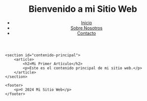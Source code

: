 <!DOCTYPE html>
<html lang="es">
<head>
    <meta charset="UTF-8">
    <meta name="viewport" content="width=device-width, initial-scale=1.0">
    <title>Estructura de Página Web</title>
</head>
<body>
    <header>
        <h1>Bienvenido a mi Sitio Web</h1>
        <nav>
            <ul>
                <li><a href="#inicio">Inicio</a></li>
                <li><a href="#sobre-nosotros">Sobre Nosotros</a></li>
                <li><a href="#contacto">Contacto</a></li>
            </ul>
        </nav>
    </header>

    <section id="contenido-principal">
        <article>
            <h2>Mi Primer Artículo</h2>
            <p>Este es el contenido principal de mi sitio web.</p>
        </article>
    </section>

    <footer>
        <p>© 2024 Mi Sitio Web</p>
    </footer>
</body>
</html>
